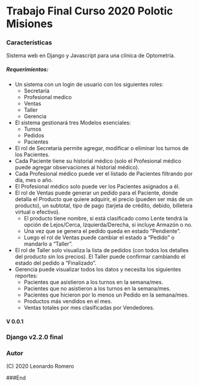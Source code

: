 # Trabajo Final Curso 2020 Polotic Misiones

### Características

Sistema web en Django y Javascript para una clínica de Optometría.

##### Requerimientos:
+ Un sistema con un login de usuario con los siguientes roles:
    + Secretaría
    + Profesional medico
    + Ventas
    + Taller
    + Gerencia
+ El sistema gestionará tres Modelos esenciales:
    + Turnos
    + Pedidos
    + Pacientes
+ El rol de Secretaría permite agregar, modificar o eliminar los turnos de los Pacientes.
+ Cada Paciente tiene su historial médico (solo el Profesional médico puede agregar observaciones al historial médico).
+ Cada Profesional médico puede ver el listado de Pacientes filtrando por día, mes o año.
+ El Profesional médico solo puede ver los Pacientes asignados a él.
+ El rol de Ventas puede generar un pedido para el Paciente, donde detalla el Producto que quiere adquirir, el precio (pueden ser más de un producto), un subtotal, tipo de pago (tarjeta de crédito, debido, billetera virtual o efectivo).
    + El producto tiene nombre, si está clasificado como Lente tendrá la opción de Lejos/Cerca, Izquierda/Derecha, si incluye Armazón o no.
    + Una vez que se genera el pedido queda en estado “Pendiente”.
    + Luego el rol de Ventas puede cambiar el estado a “Pedido” o mandarlo a “Taller”.
+ El rol de Taller solo visualiza la lista de pedidos (con todos los detalles del producto sin los precios). El Taller puede confirmar cambiando el estado del pedido a “Finalizado”.
+ Gerencia puede visualizar todos los datos y necesita los siguientes reportes:
    + Pacientes que asistieron a los turnos en la semana/mes.
    + Pacientes que no asistieron a los turnos en la semana/mes.
    + Pacientes que hicieron por lo menos un Pedido en la semana/mes.
    + Productos más vendidos en el mes.
    + Ventas totales por mes clasificadas por Vendedores.

#### V 0.0.1

### Django v2.2.0 final

### Autor
(C) 2020 Leonardo Romero


###End
